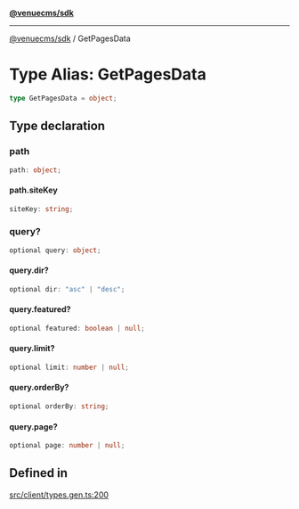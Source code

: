 [**@venuecms/sdk**](../Index.md)

***

[@venuecms/sdk](../Index.md) / GetPagesData

# Type Alias: GetPagesData

```ts
type GetPagesData = object;
```

## Type declaration

### path

```ts
path: object;
```

#### path.siteKey

```ts
siteKey: string;
```

### query?

```ts
optional query: object;
```

#### query.dir?

```ts
optional dir: "asc" | "desc";
```

#### query.featured?

```ts
optional featured: boolean | null;
```

#### query.limit?

```ts
optional limit: number | null;
```

#### query.orderBy?

```ts
optional orderBy: string;
```

#### query.page?

```ts
optional page: number | null;
```

## Defined in

[src/client/types.gen.ts:200](https://github.com/venuecms/sdk/blob/f338eea324f851f70433ff3fb95078fc3e71e02a/src/client/types.gen.ts#L200)
